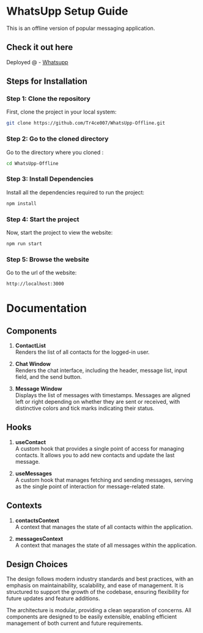 # WhatsUpp Setup Guide

This is an offline version of popular messaging application.

## Check it out here
Deployed @ - [Whatsupp](https://tr4ce007.github.io/WhatsUpp-Offline/)


## Steps for Installation

### Step 1: Clone the repository

First, clone the project in your local system:

```bash
git clone https://github.com/Tr4ce007/WhatsUpp-Offline.git
```

### Step 2: Go to the cloned directory

Go to the directory where you cloned : 

```bash
cd WhatsUpp-Offline
```

### Step 3: Install Dependencies

Install all the dependencies required to run the project:

```bash
npm install
```

### Step 4: Start the project

Now, start the project to view the website:

```bash
npm run start
```

### Step 5: Browse the website

Go to the url of the website:

```bash
http://localhost:3000
```


# Documentation

## Components

1. **ContactList**  
   Renders the list of all contacts for the logged-in user.

2. **Chat Window**  
   Renders the chat interface, including the header, message list, input field, and the send button.

3. **Message Window**  
   Displays the list of messages with timestamps. Messages are aligned left or right depending on whether they are sent or received, with distinctive colors and tick marks indicating their status.

## Hooks

1. **useContact**  
   A custom hook that provides a single point of access for managing contacts. It allows you to add new contacts and update the last message.

2. **useMessages**  
   A custom hook that manages fetching and sending messages, serving as the single point of interaction for message-related state.

## Contexts

1. **contactsContext**  
   A context that manages the state of all contacts within the application.

2. **messagesContext**  
   A context that manages the state of all messages within the application.

## Design Choices

The design follows modern industry standards and best practices, with an emphasis on maintainability, scalability, and ease of management. It is structured to support the growth of the codebase, ensuring flexibility for future updates and feature additions.

The architecture is modular, providing a clean separation of concerns. All components are designed to be easily extensible, enabling efficient management of both current and future requirements.
